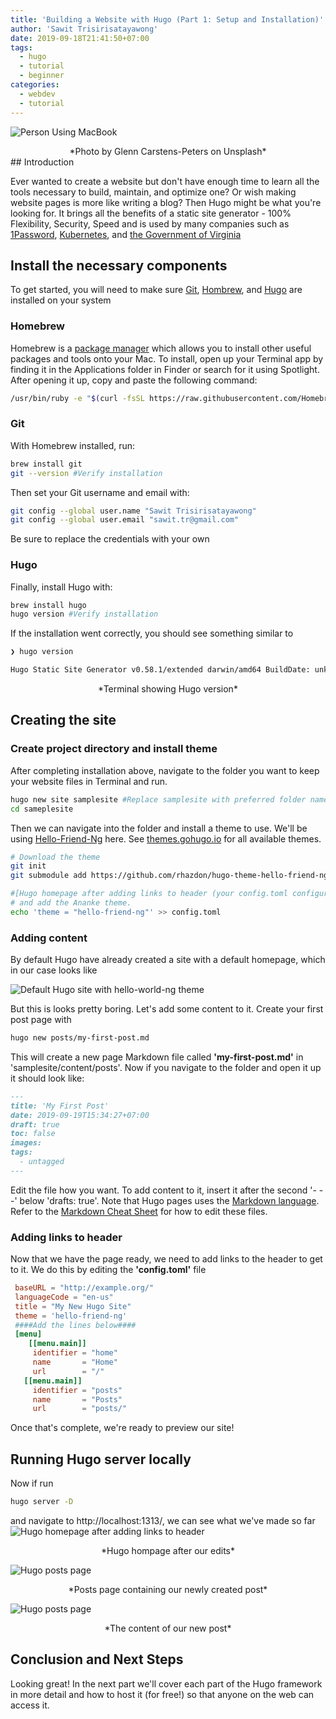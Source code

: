 ```yaml
---
title: 'Building a Website with Hugo (Part 1: Setup and Installation)'
author: 'Sawit Trisirisatayawong'
date: 2019-09-18T21:41:50+07:00
tags:
  - hugo
  - tutorial
  - beginner
categories:
  - webdev
  - tutorial
---
```

![Person Using MacBook](/images/person-using-macbook.jpg)
<center>*Photo by Glenn Carstens-Peters on Unsplash*</center>
## Introduction

Ever wanted to create a website but don't have enough time to learn all the tools necessary to build, maintain, and optimize one? Or wish making website pages is more like writing a blog? Then Hugo might be what you're looking for. It brings all the benefits of a static site generator - 100% Flexibility, Security, Speed and is used by many companies such as [1Password](https://1password.com), [Kubernetes](https://kubernetes.io), and [the Government of Virginia](https://www.virginia.gov)

## Install the necessary components

To get started, you will need to make sure [Git](github.com), [Hombrew](brew.sh), and [Hugo](gohugo.io) are installed on your system

### Homebrew

Homebrew is a [package manager](https://en.wikipedia.org/wiki/Package_manager) which allows you to install other useful packages and tools onto your Mac. To install, open up your Terminal app by finding it in the Applications folder in Finder or search for it using Spotlight. After opening it up, copy and paste the following command:

```bash
/usr/bin/ruby -e "$(curl -fsSL https://raw.githubusercontent.com/Homebrew/install/master/install)"
```

### Git

With Homebrew installed, run:

```bash
brew install git
git --version #Verify installation
```

Then set your Git username and email with:

```bash
git config --global user.name "Sawit Trisirisatayawong"
git config --global user.email "sawit.tr@gmail.com"
```

Be sure to replace the credentials with your own

### Hugo

Finally, install Hugo with:

```bash
brew install hugo
hugo version #Verify installation
```

If the installation went correctly, you should see something similar to

```bash
❯ hugo version

Hugo Static Site Generator v0.58.1/extended darwin/amd64 BuildDate: unknown
```

<center>*Terminal showing Hugo version*</center>

## Creating the site

### Create project directory and install theme

After completing installation above, navigate to the folder you want to keep your website files in Terminal and run.

```bash
hugo new site samplesite #Replace samplesite with preferred folder name
cd sameplesite
```

Then we can navigate into the folder and install a theme to use. We'll be using [Hello-Friend-Ng](https://themes.gohugo.io/hugo-theme-hello-friend-ng/) here. See [themes.gohugo.io](https://themes.hugo.io) for all available themes.

```bash
# Download the theme
git init
git submodule add https://github.com/rhazdon/hugo-theme-hello-friend-ng.git themes/hello-friend-ng

#[Hugo homepage after adding links to header (your config.toml configuration file
# and add the Ananke theme.
echo 'theme = "hello-friend-ng"' >> config.toml
```

### Adding content

By default Hugo have already created a site with a default homepage, which in our case looks like

![Default Hugo site with hello-world-ng theme](/images/hugo-hello-world-ng-default.png)

But this is looks pretty boring. Let's add some content to it. Create your first post page with

```bash
hugo new posts/my-first-post.md
```

This will create a new page Markdown file called **'my-first-post.md'** in 'samplesite/content/posts'.
Now if you navigate to the folder and open it up it should look like:

```md
---
title: 'My First Post'
date: 2019-09-19T15:34:27+07:00
draft: true
toc: false
images:
tags:
  - untagged
---
```

Edit the file how you want. To add content to it, insert it after the second '- - -' below 'drafts: true'. Note that Hugo pages uses the [Markdown language](https://en.wikipedia.org/wiki/Markdown). Refer to the [Markdown Cheat Sheet](https://github.com/adam-p/markdown-here/wiki/Markdown-Cheatsheet) for how to edit these files.

### Adding links to header

Now that we have the page ready, we need to add links to the header to get to it. We do this by editing the **'config.toml'** file

```toml
 baseURL = "http://example.org/"
 languageCode = "en-us"
 title = "My New Hugo Site"
 theme = 'hello-friend-ng'
 ####Add the lines below####
 [menu]
    [[menu.main]]
     identifier = "home"
     name       = "Home"
     url        = "/"
   [[menu.main]]
     identifier = "posts"
     name       = "Posts"
     url        = "posts/"
```

Once that's complete, we're ready to preview our site!

## Running Hugo server locally

Now if run

```bash
hugo server -D
```

and navigate to http://localhost:1313/, we can see what we've made so far
![Hugo homepage after adding links to header](/images/hugo-friend-ng-first-draft.png)

<center>*Hugo hompage after our edits*</center>

![Hugo posts page](/images/hugo-friend-ng-posts.png)

<center>*Posts page containing our newly created post*</center>

![Hugo posts page](/images/hugo-friend-ng-first-post.png)

<center>*The content of our new post*</center>

## Conclusion and Next Steps

Looking great! In the next part we'll cover each part of the Hugo framework in more detail and how to host it (for free!) so that anyone on the web can access it.
